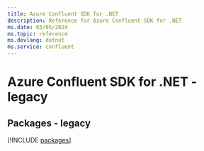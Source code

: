 ```yaml
---
title: Azure Confluent SDK for .NET
description: Reference for Azure Confluent SDK for .NET
ms.date: 03/05/2024
ms.topic: reference
ms.devlang: dotnet
ms.service: confluent
---
```

# Azure Confluent SDK for .NET - legacy
## Packages - legacy
[!INCLUDE [packages](confluent-index.md)]